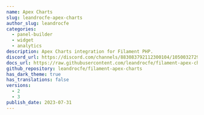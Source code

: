 ```yaml
---
name: Apex Charts
slug: leandrocfe-apex-charts
author_slug: leandrocfe
categories:
  - panel-builder
  - widget
  - analytics
description: Apex Charts integration for Filament PHP.
discord_url: https://discord.com/channels/883083792112300104/1050032729279967273
docs_url: https://raw.githubusercontent.com/leandrocfe/filament-apex-charts/master/README.md
github_repository: leandrocfe/filament-apex-charts
has_dark_theme: true
has_translations: false
versions:
  - 2
  - 3
publish_date: 2023-07-31
---
```

